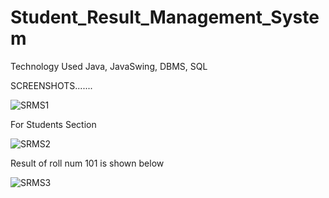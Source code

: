 # Student_Result_Management_System
Technology Used
Java, JavaSwing, DBMS, SQL

SCREENSHOTS.......

![SRMS1](https://github.com/vickyvivek557/Student_Result_Management_System/assets/117736473/2a570bc5-fc5d-4198-bae5-b219fc7d4957)


For Students Section

![SRMS2](https://github.com/vickyvivek557/Student_Result_Management_System/assets/117736473/8de58471-3861-4f83-9ab1-bcb8ad3aee85)


Result of roll num 101 is shown below

![SRMS3](https://github.com/vickyvivek557/Student_Result_Management_System/assets/117736473/c757dbc0-3467-4fa0-9bc3-cc1adf6bf25e)
